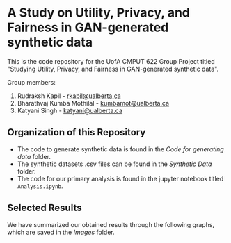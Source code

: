 # A Study on Utility, Privacy, and Fairness in GAN-generated synthetic data

This is the code repository for the UofA CMPUT 622 Group Project titled "Studying  Utility, Privacy, and Fairness in GAN-generated synthetic data".

Group members: 
1. Rudraksh Kapil - rkapil@ualberta.ca
2. Bharathvaj Kumba Mothilal - kumbamot@ualberta.ca
3. Katyani Singh - katyani@ualberta.ca


## Organization of this Repository
- The code to generate synthetic data is found in the *Code for generating data* folder.
- The synthetic datasets .csv files can be found in the *Synthetic Data* folder.
- The code for our primary analysis is found in the jupyter notebook titled `Analysis.ipynb`.

## Selected Results
We have summarized our obtained results through the following graphs, which are saved in the *Images* folder.



